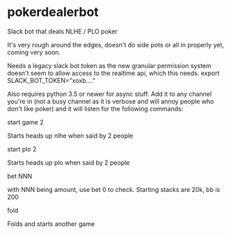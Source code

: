 # pokerdealerbot
Slack bot that deals NLHE / PLO poker

It's very rough around the edges, doesn't do side pots or all in properly yet, coming very soon.

Needs a legacy slack bot token as the new granular permission system doesn't seem to allow access to the realtime api, which this needs. export SLACK_BOT_TOKEN="xoxb...."

Also requires python 3.5 or newer for async stuff. Add it to any channel you're in (not a busy channel as it is verbose and will annoy people who don't like poker) and it will listen for the following commands:

start game 2 

Starts heads up nlhe when said by 2 people

start plo 2 

Starts heads up plo when said by 2 people

bet NNN 

with NNN being amount, use bet 0 to check. Starting stacks are 20k, bb is 200

fold 

Folds and starts another game
